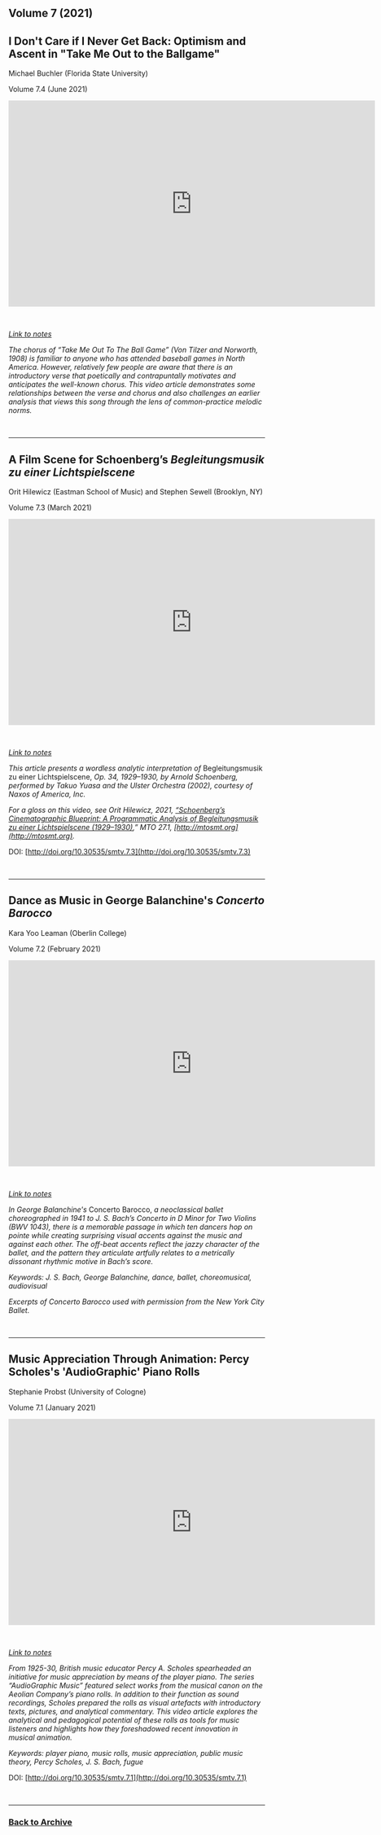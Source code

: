 ## Volume 7 (2021)

## I Don't Care if I Never Get Back: Optimism and Ascent in "Take Me Out to the Ballgame"
Michael Buchler (Florida State University)

Volume 7.4 (June 2021)

<div class="intrinsic-container intrinsic-container-16x9">
<center><iframe src="https://player.vimeo.com/video/428807269?title=0&byline=0&portrait=0" width="720" height="405" frameborder="0" allow="autoplay; fullscreen" allowfullscreen></iframe></center>
</div><p>&nbsp;</p>

*[Link to notes](http://www.smt-v.org/bibliographies/7_4_Buchler.pdf)*

*The chorus of “Take Me Out To The Ball Game” (Von Tilzer and Norworth, 1908) is familiar to anyone who has attended baseball games in North America. However, relatively few people are aware that there is an introductory verse that poetically and contrapuntally motivates and anticipates the well-known chorus. This video article demonstrates some relationships between the verse and chorus and also challenges an earlier analysis that views this song through the lens of common-practice melodic norms.*

<!--DOI: [http://doi.org/10.30535/smtv.7.4](http://doi.org/10.30535/smtv.7.4)-->
<p>&nbsp;</p>
<hr>


## A Film Scene for Schoenberg’s *Begleitungsmusik zu einer Lichtspielscene*
Orit Hilewicz (Eastman School of Music) and Stephen Sewell (Brooklyn, NY)

Volume 7.3 (March 2021)

<div class="intrinsic-container intrinsic-container-16x9">
<center><iframe src="https://player.vimeo.com/video/416456691?title=0&byline=0&portrait=0" width="720" height="405" frameborder="0" allow="autoplay; fullscreen" allowfullscreen></iframe></center>
</div><p>&nbsp;</p>

*[Link to notes](http://www.smt-v.org/bibliographies/7_3_Hilewicz_and_Sewell.pdf)*

*This article presents a wordless analytic interpretation of* Begleitungsmusik zu einer Lichtspielscene, *Op. 34, 1929–1930, by Arnold Schoenberg, performed by Takuo Yuasa and the Ulster Orchestra (2002), courtesy of Naxos of America, Inc.*

*For a gloss on this video, see Orit Hilewicz, 2021, [“Schoenberg’s Cinematographic Blueprint: A Programmatic Analysis of Begleitungsmusik zu einer Lichtspielscene (1929–1930)](https://mtosmt.org/issues/mto.21.27.1/mto.21.27.1.hilewicz.html),” MTO 27.1, [http://mtosmt.org](http://mtosmt.org).*

DOI: [http://doi.org/10.30535/smtv.7.3](http://doi.org/10.30535/smtv.7.3)
<p>&nbsp;</p>
<hr>

## Dance as Music in George Balanchine's *Concerto Barocco*
Kara Yoo Leaman (Oberlin College)

Volume 7.2 (February 2021)

<div class="intrinsic-container intrinsic-container-16x9">
<center><iframe src="https://player.vimeo.com/video/495091183?title=0&byline=0&portrait=0" width="720" height="405" frameborder="0" allow="autoplay; fullscreen" allowfullscreen></iframe></center>
</div><p>&nbsp;</p>

*[Link to notes](http://www.smt-v.org/bibliographies/7_2_Leaman.pdf)*

*In George Balanchine's* Concerto Barocco, *a neoclassical ballet choreographed in 1941 to J. S. Bach’s Concerto in D Minor for Two Violins (BWV 1043), there is a memorable passage in which ten dancers hop on pointe while creating surprising visual accents against the music and against each other. The off-beat accents reflect the jazzy character of the ballet, and the pattern they articulate artfully relates to a metrically dissonant rhythmic motive in Bach’s score.*

*Keywords: J. S. Bach, George Balanchine, dance, ballet, choreomusical, audiovisual*

*Excerpts of Concerto Barocco used with permission from the New York City Ballet.*

<!--DOI: [http://doi.org/10.30535/smtv.7.1](http://doi.org/10.30535/smtv.7.2)-->
<p>&nbsp;</p>
<hr>

## Music Appreciation Through Animation: Percy Scholes's 'AudioGraphic' Piano Rolls
Stephanie Probst (University of Cologne)

Volume 7.1 (January 2021)

<div class="intrinsic-container intrinsic-container-16x9">
<center><iframe src="https://player.vimeo.com/video/456511989?title=0&byline=0&portrait=0" width="720" height="405" frameborder="0" allow="autoplay; fullscreen" allowfullscreen></iframe></center>
</div><p>&nbsp;</p>

*[Link to notes](http://www.smt-v.org/bibliographies/7_1_Probst.pdf)*

*From 1925-30, British music educator Percy A. Scholes spearheaded an initiative for music appreciation by means of the player piano. The series “AudioGraphic Music” featured select works from the musical canon on the Aeolian Company’s piano rolls. In addition to their function as sound recordings, Scholes prepared the rolls as visual artefacts with introductory texts, pictures, and analytical commentary. This video article explores the analytical and pedagogical potential of these rolls as tools for music listeners and highlights how they foreshadowed recent innovation in musical animation.*

*Keywords: player piano, music rolls, music appreciation, public music theory, Percy Scholes, J. S. Bach, fugue*

DOI: [http://doi.org/10.30535/smtv.7.1](http://doi.org/10.30535/smtv.7.1)
<p>&nbsp;</p>
<hr>





### [Back to Archive](index.md)

